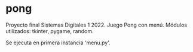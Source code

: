 # pong
Proyecto final Sistemas Digitales 1 2022. Juego Pong con menú.
Módulos utilizados: tkinter, pygame, random.

Se ejecuta en primera instancia 'menu.py'.
